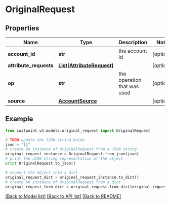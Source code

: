 # OriginalRequest


## Properties
Name | Type | Description | Notes
------------ | ------------- | ------------- | -------------
**account_id** | **str** | the account id | [optional] 
**attribute_requests** | [**List[AttributeRequest]**](AttributeRequest.md) |  | [optional] 
**op** | **str** | the operation that was used | [optional] 
**source** | [**AccountSource**](AccountSource.md) |  | [optional] 

## Example

```python
from sailpoint.v3.models.original_request import OriginalRequest

# TODO update the JSON string below
json = "{}"
# create an instance of OriginalRequest from a JSON string
original_request_instance = OriginalRequest.from_json(json)
# print the JSON string representation of the object
print OriginalRequest.to_json()

# convert the object into a dict
original_request_dict = original_request_instance.to_dict()
# create an instance of OriginalRequest from a dict
original_request_form_dict = original_request.from_dict(original_request_dict)
```
[[Back to Model list]](../README.md#documentation-for-models) [[Back to API list]](../README.md#documentation-for-api-endpoints) [[Back to README]](../README.md)


